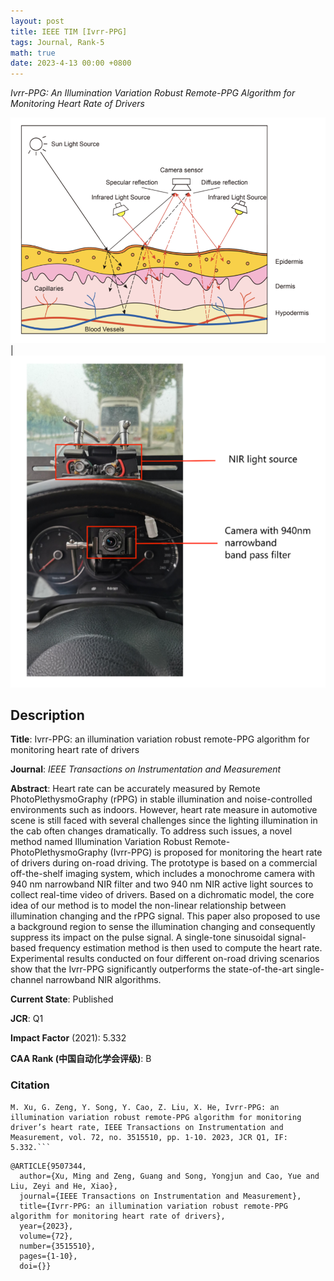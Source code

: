 ```yaml
---
layout: post
title: IEEE TIM [Ivrr-PPG]
tags: Journal, Rank-5
math: true
date: 2023-4-13 00:00 +0800
---
```


*Ivrr-PPG: An Illumination Variation Robust Remote-PPG Algorithm for Monitoring Heart Rate of Drivers*

![GA](https://github.com/Samlzy/pics/raw/Samlzy-patch-1/XuM01-1.png) | ![GA](https://github.com/Samlzy/pics/raw/Samlzy-patch-1/XuM01-2.png)

## Description

**Title**: Ivrr-PPG: an illumination variation robust remote-PPG algorithm for monitoring heart rate of drivers

**Journal**: *IEEE Transactions on Instrumentation and Measurement*

**Abstract**: Heart rate can be accurately measured by Remote PhotoPlethysmoGraphy (rPPG) in stable illumination and noise-controlled environments such as indoors. However, heart rate measure in automotive scene is still faced with several challenges since the lighting illumination in the cab often changes dramatically. To address such issues, a novel method named Illumination Variation Robust Remote-PhotoPlethysmoGraphy (Ivrr-PPG) is proposed for monitoring the heart rate of drivers during on-road driving. The prototype is based on a commercial off-the-shelf imaging system, which includes a monochrome camera with 940 nm narrowband NIR filter and two 940 nm NIR active light sources to collect real-time video of drivers. Based on a dichromatic model, the core idea of our method is to model the non-linear relationship between illumination changing and the rPPG signal. This paper also proposed to use a background region to sense the illumination changing and consequently suppress its impact on the pulse signal. A single-tone sinusoidal signal-based frequency estimation method is then used to compute the heart rate. Experimental results conducted on four different on-road driving scenarios show that the Ivrr-PPG significantly outperforms the state-of-the-art single-channel narrowband NIR algorithms.

**Current State**: Published

**JCR**: Q1

**Impact Factor** (2021): 5.332

**CAA Rank (中国自动化学会评级)**: B

### Citation

```
M. Xu, G. Zeng, Y. Song, Y. Cao, Z. Liu, X. He, Ivrr-PPG: an illumination variation robust remote-PPG algorithm for monitoring driver’s heart rate, IEEE Transactions on Instrumentation and Measurement, vol. 72, no. 3515510, pp. 1-10. 2023, JCR Q1, IF: 5.332.```
```

```
@ARTICLE{9507344,
  author={Xu, Ming and Zeng, Guang and Song, Yongjun and Cao, Yue and Liu, Zeyi and He, Xiao},
  journal={IEEE Transactions on Instrumentation and Measurement}, 
  title={Ivrr-PPG: an illumination variation robust remote-PPG algorithm for monitoring heart rate of drivers}, 
  year={2023},
  volume={72},
  number={3515510},
  pages={1-10},
  doi={}}

```
